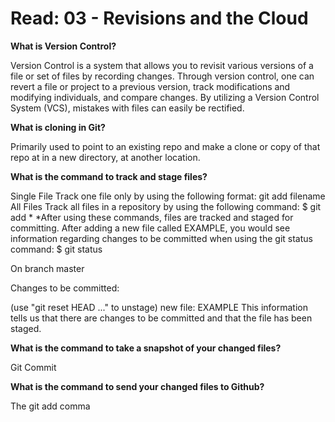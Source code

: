 # Read: 03 - Revisions and the Cloud

**What is Version Control?**

Version Control is a system that allows you to revisit various versions of a file or set of files by recording changes. Through version control, one can revert a file or project to a previous version, track modifications and modifying individuals, and compare changes. By utilizing a Version Control System (VCS), mistakes with files can easily be rectified.

**What is cloning in Git?**

Primarily used to point to an existing repo and make a clone or copy of that repo at in a new directory, at another location.

**What is the command to track and stage files?**

Single File
Track one file only by using the following format:
git add filename
All Files
Track all files in a repository by using the following command:
$ git add *
*After using these commands, files are tracked and staged for committing.
After adding a new file called EXAMPLE, you would see information regarding changes to be committed when using the git status command:
$ git status

On branch master

Changes to be committed:

  (use "git reset HEAD ..." to unstage)
new file: EXAMPLE
This information tells us that there are changes to be committed and that the file has been staged.

**What is the command to take a snapshot of your changed files?**

Git Commit

**What is the command to send your changed files to Github?**

The git add comma
